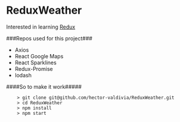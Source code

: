 # ReduxWeather

Interested in learning [Redux](https://www.udemy.com/react-redux/)

###Repos used for this project###
* Axios
* React Google Maps
* React Sparklines
* Redux-Promise
* lodash

####So to make it work#####
```
	> git clone git@github.com/hector-valdivia/ReduxWeather.git
	> cd ReduxWeather
	> npm install
	> npm start
```
